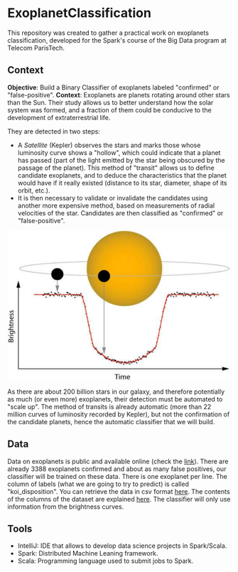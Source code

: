# ExoplanetClassification
This repository was created to gather a practical work on exoplanets classification, developed for the Spark's course of the Big Data program at Telecom ParisTech. 

## Context
**Objective**: Build a Binary Classifier of exoplanets labeled "confirmed" or "false-positive".
**Context**: Exoplanets are planets rotating around other stars than the Sun. Their study allows us to better understand how the solar system was formed, and a fraction of them could be conducive to the development of extraterrestrial life. 

They are detected in two steps:
* A *Satellite* (Kepler) observes the stars and marks those whose luminosity curve shows a "hollow", which could indicate that a planet has passed (part of the light emitted by the star being obscured by the passage of the planet). This method of "transit" allows us to define candidate exoplanets, and to deduce the characteristics that the planet would have if it really existed (distance to its star, diameter, shape of its orbit, etc.).
* It is then necessary to validate or invalidate the candidates using another more expensive method, based on measurements of radial velocities of the star. Candidates are then classified as "confirmed" or "false-positive".

<p align="center">
  <img src="https://raw.githubusercontent.com/FaresZenaidi/ExoplanetClassification/master/images/luminosity_curve.png" alt="Luminosity curve"/>
</p>

As there are about 200 billion stars in our galaxy, and therefore potentially as much (or even more) exoplanets, their detection must be automated to "scale up". The method of transits is already automatic (more than 22 million curves of luminosity recorded by Kepler), but not the confirmation of the candidate planets, hence the automatic classifier that we will build.

## Data
Data on exoplanets is public and available online (check the [link](http://exoplanetarchive.ipac.caltech.edu/index.html)). There are already 3388 exoplanets confirmed and about as many false positives, our classifier will be trained on these data. There is one exoplanet per line. The column of labels (what we are going to try to predict) is called "koi_disposition". You can retrieve the data in csv format [here](https://drive.google.com/open?id=0Bw3qAqETA6vkUWdyZ2xSVDIwRDQ). The contents of the columns of the dataset are explained [here](http://exoplanetarchive.ipac.caltech.edu/docs/API_kepcandidate_columns.html). The classifier will only use information from the brightness curves.

## Tools
* IntelliJ: IDE that allows to develop data science projects in Spark/Scala.
* Spark: Distributed Machine Leaning framework. 
* Scala: Programming language used to submit jobs to Spark. 

